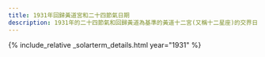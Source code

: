 ```yaml
---
title: 1931年回歸黃道宮和二十四節氣日期
description: 1931年的二十四節氣和回歸黃道為基準的黃道十二宮(又稱十二星座)的交界日期，常見於西洋占星術和星座運程
---
```

{% include_relative _solarterm_details.html year="1931" %}
